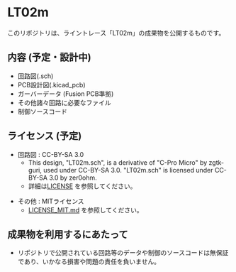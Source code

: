 # LT02m
このリポジトリは、ライントレース「LT02m」の成果物を公開するものです。

## 内容 (予定・設計中)
 - 回路図(.sch)
 - PCB設計図(.kicad_pcb)
 - ガーバーデータ (Fusion PCB準拠)
 - その他諸々回路に必要なファイル
 - 制御ソースコード

## ライセンス (予定)
 - 回路図 : CC-BY-SA 3.0
    - This design, "LT02m.sch", is a derivative of "C-Pro Micro" by zgtk-guri, used under CC-BY-SA 3.0. "LT02m.sch" is licensed under CC-BY-SA 3.0 by zer0ohm.
    - 詳細は[LICENSE](https://github.com/zer0ohm/LineTrace-LT02/blob/master/LICENCE) を参照してください。
 * その他 : MITライセンス
     - [LICENSE_MIT.md](LICENSE_MIT.md) を参照してください。
    
## 成果物を利用するにあたって
 - リポジトリで公開されている回路等のデータや制御のソースコードは無保証であり、いかなる損害や問題の責任を負いません。
